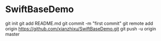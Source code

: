 # SwiftBaseDemo
git init
git add README.md
git commit -m "first commit"
git remote add origin https://github.com/xianzhixu/SwiftBaseDemo.git
git push -u origin master

